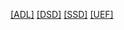 [[ADL]]([ADL]/index.html)
[[DSD]]([DSD]/index.html)
[[SSD]]([SSD]/index.html)
[[UEF]]([UEF]/index.html)
